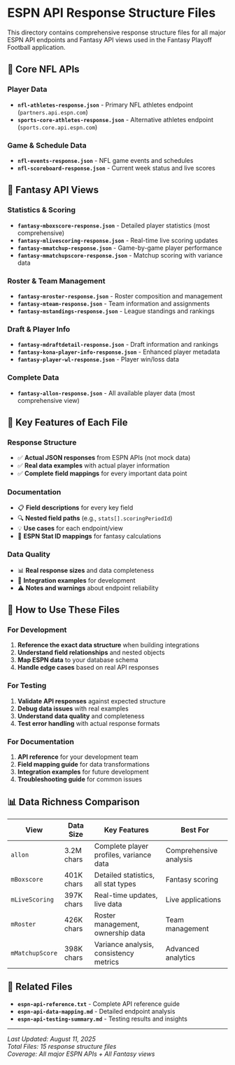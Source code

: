 # ESPN API Response Structure Files

This directory contains comprehensive response structure files for all major ESPN API endpoints and Fantasy API views used in the Fantasy Playoff Football application.

## 📁 **Core NFL APIs**

### **Player Data**
- **`nfl-athletes-response.json`** - Primary NFL athletes endpoint (`partners.api.espn.com`)
- **`sports-core-athletes-response.json`** - Alternative athletes endpoint (`sports.core.api.espn.com`)

### **Game & Schedule Data**
- **`nfl-events-response.json`** - NFL game events and schedules
- **`nfl-scoreboard-response.json`** - Current week status and live scores

## 🏈 **Fantasy API Views**

### **Statistics & Scoring**
- **`fantasy-mboxscore-response.json`** - Detailed player statistics (most comprehensive)
- **`fantasy-mlivescoring-response.json`** - Real-time live scoring updates
- **`fantasy-mmatchup-response.json`** - Game-by-game player performance
- **`fantasy-mmatchupscore-response.json`** - Matchup scoring with variance data

### **Roster & Team Management**
- **`fantasy-mroster-response.json`** - Roster composition and management
- **`fantasy-mteam-response.json`** - Team information and assignments
- **`fantasy-mstandings-response.json`** - League standings and rankings

### **Draft & Player Info**
- **`fantasy-mdraftdetail-response.json`** - Draft information and rankings
- **`fantasy-kona-player-info-response.json`** - Enhanced player metadata
- **`fantasy-player-wl-response.json`** - Player win/loss data

### **Complete Data**
- **`fantasy-allon-response.json`** - All available player data (most comprehensive view)

## 🎯 **Key Features of Each File**

### **Response Structure**
- ✅ **Actual JSON responses** from ESPN APIs (not mock data)
- ✅ **Real data examples** with actual player information
- ✅ **Complete field mappings** for every important data point

### **Documentation**
- 📋 **Field descriptions** for every key field
- 🔍 **Nested field paths** (e.g., `stats[].scoringPeriodId`)
- 💡 **Use cases** for each endpoint/view
- 🎯 **ESPN Stat ID mappings** for fantasy calculations

### **Data Quality**
- 📊 **Real response sizes** and data completeness
- 🔧 **Integration examples** for development
- ⚠️ **Notes and warnings** about endpoint reliability

## 🚀 **How to Use These Files**

### **For Development**
1. **Reference the exact data structure** when building integrations
2. **Understand field relationships** and nested objects
3. **Map ESPN data** to your database schema
4. **Handle edge cases** based on real API responses

### **For Testing**
1. **Validate API responses** against expected structure
2. **Debug data issues** with real examples
3. **Understand data quality** and completeness
4. **Test error handling** with actual response formats

### **For Documentation**
1. **API reference** for your development team
2. **Field mapping guide** for data transformations
3. **Integration examples** for future development
4. **Troubleshooting guide** for common issues

## 📊 **Data Richness Comparison**

| View | Data Size | Key Features | Best For |
|------|-----------|--------------|----------|
| `allon` | 3.2M chars | Complete player profiles, variance data | Comprehensive analysis |
| `mBoxscore` | 401K chars | Detailed statistics, all stat types | Fantasy scoring |
| `mLiveScoring` | 397K chars | Real-time updates, live data | Live applications |
| `mRoster` | 426K chars | Roster management, ownership data | Team management |
| `mMatchupScore` | 398K chars | Variance analysis, consistency metrics | Advanced analytics |

## 🔗 **Related Files**

- **`espn-api-reference.txt`** - Complete API reference guide
- **`espn-api-data-mapping.md`** - Detailed endpoint analysis
- **`espn-api-testing-summary.md`** - Testing results and insights

---

*Last Updated: August 11, 2025*  
*Total Files: 15 response structure files*  
*Coverage: All major ESPN APIs + All Fantasy views*
